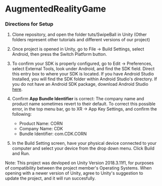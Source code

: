 # AugmentedRealityGame


### Directions for Setup


1. Clone repository, and open the folder tuts/SwipeBall in Unity
(Other folders represent other tutorials and different versions of our project)

2. Once project is opened in Unity, go to File -> Build Settings, select Android, then press the Switch Platform button. 

3. To confirm your SDK is properly configured, go to Edit -> Preferences, select External Tools, look under Android, and find the SDK field. Direct this entry box to where your SDK is located. If you have Android Studio Installed, you will find the SDK folder within Android Studio's directory. If you do not have an Android SDK package, download Android Studio [here]( https://developer.android.com/studio/index.html).

4. Confirm **App Bundle Identifier** is correct: The company name and product name sometimes revert to their default. To correct this possible error, in the top menu bar, go to XR -> App Key Settings, and confirm the following: 

   - Product Name: CORN
   - Company Name: CDK
   - Bundle Identifier: com.CDK.CORN

5. In the Build Setting screen, have your physical device connected to your computer and select your device from the drop down menu. Click Build and Run. 
 
Note: This project was devloped on Unity Version 2018.3.11f1, for purposes of compatibility between the project member's Operating Systems. When opening with a newer version of Unity, agree to Unity's suggestion to update the project, and it will run succesfully. 

